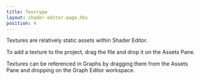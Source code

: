 ```yaml
---
title: Текстуры
layout: shader-editor-page.hbs
position: 4
---
```


Textures are relatively static assets within Shader Editor.

To add a texture to the project, drag the file and drop it on the Assets Pane.

Textures can be referenced in Graphs by dragging them from the Assets Pane and dropping on the Graph Editor workspace.
